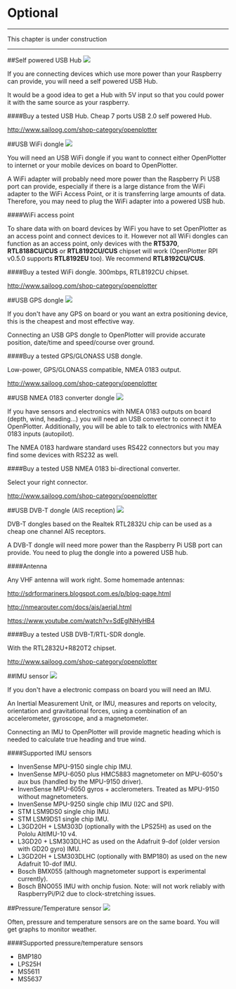 # Optional

---

This chapter is under construction

---

##Self powered USB Hub
![](hub.png)

If you are connecting devices which use more power than your Raspberry can provide, you will need a self powered USB Hub.

It would be a good idea to get a Hub with 5V input so that you could power it with the same source as your raspberry.

####Buy a tested USB Hub.
Cheap 7 ports USB 2.0 self powered Hub.

http://www.sailoog.com/shop-category/openplotter

##USB WiFi dongle
![](wifi.png)

You will need an USB WiFi dongle if you want to connect either OpenPlotter to internet or your mobile devices on board to OpenPlotter.

A WiFi adapter will probably need more power than the Raspberry Pi USB port can provide, especially if there is a large distance from the WiFi adapter to the WiFi Access Point, or it is transferring large amounts of data. Therefore, you may need to plug the WiFi adapter into a powered USB hub.

####WiFi access point

To share data with on board devices by WiFi you have to set OpenPlotter as an access point and connect devices to it. However not all WiFi dongles can function as an access point, only devices with the **RT5370**, **RTL8188CU/CUS**  or **RTL8192CU/CUS** chipset will work (OpenPlotter RPI v0.5.0 supports **RTL8192EU** too). We recommend **RTL8192CU/CUS**.

####Buy a tested WiFi dongle.
300mbps, RTL8192CU chipset.

http://www.sailoog.com/shop-category/openplotter

##USB GPS dongle
![](gps.png)

If you don't have any GPS on board or you want an extra positioning device, this is the cheapest and most effective way.

Connecting an USB GPS dongle to OpenPlotter will provide accurate position, date/time and speed/course over ground.

####Buy a tested GPS/GLONASS USB dongle.

Low-power, GPS/GLONASS compatible, NMEA 0183 output.

http://www.sailoog.com/shop-category/openplotter

##USB NMEA 0183 converter dongle
![](rs422.png)

If you have sensors and electronics with NMEA 0183 outputs on board (depth, wind, heading...) you will need an USB converter to connect it to OpenPlotter. Additionally, you will be able to talk to electronics with NMEA 0183 inputs (autopilot).

The NMEA 0183 hardware standard uses RS422 connectors but you may find some devices with RS232 as well. 

####Buy a tested USB NMEA 0183 bi-directional converter.

Select your right connector.

http://www.sailoog.com/shop-category/openplotter

##USB DVB-T dongle (AIS reception)
![](sdr.png)

DVB-T dongles based on the Realtek RTL2832U chip can be used as a cheap one channel AIS receptors.

A DVB-T dongle will need more power than the Raspberry Pi USB port can provide. You need to plug the dongle into a powered USB hub.

####Antenna

Any VHF antenna will work right. Some homemade antennas:

http://sdrformariners.blogspot.com.es/p/blog-page.html

http://nmearouter.com/docs/ais/aerial.html

https://www.youtube.com/watch?v=SdEglNHyHB4

####Buy a tested USB DVB-T/RTL-SDR dongle.

With the RTL2832U+R820T2 chipset.

http://www.sailoog.com/shop-category/openplotter

##IMU sensor
![](imu.png)

If you don't have a electronic compass on board you will need an IMU.

An Inertial Measurement Unit, or IMU, measures and reports on velocity, orientation and gravitational forces, using a combination of an accelerometer, gyroscope, and a magnetometer.

Connecting an IMU to OpenPlotter will provide magnetic heading which is needed to calculate true heading and true wind.

####Supported IMU sensors

* InvenSense MPU-9150 single chip IMU.
* InvenSense MPU-6050 plus HMC5883 magnetometer on MPU-6050's aux bus (handled by the MPU-9150 driver).
* InvenSense MPU-6050 gyros + acclerometers. Treated as MPU-9150 without magnetometers.
* InvenSense MPU-9250 single chip IMU (I2C and SPI).
* STM LSM9DS0 single chip IMU.
* STM LSM9DS1 single chip IMU.
* L3GD20H + LSM303D (optionally with the LPS25H) as used on the Pololu AltIMU-10 v4.
* L3GD20 + LSM303DLHC as used on the Adafruit 9-dof (older version with GD20 gyro) IMU.
* L3GD20H + LSM303DLHC (optionally with BMP180) as used on the new Adafruit 10-dof IMU.
* Bosch BMX055 (although magnetometer support is experimental currently).
* Bosch BNO055 IMU with onchip fusion. Note: will not work reliably with RaspberryPi/Pi2 due to clock-stretching issues.


##Pressure/Temperature sensor
![](bmp180.png)

Often, pressure and temperature sensors are on the same board. You will get graphs to monitor weather.

####Supported pressure/temperature sensors
* BMP180
* LPS25H
* MS5611
* MS5637
